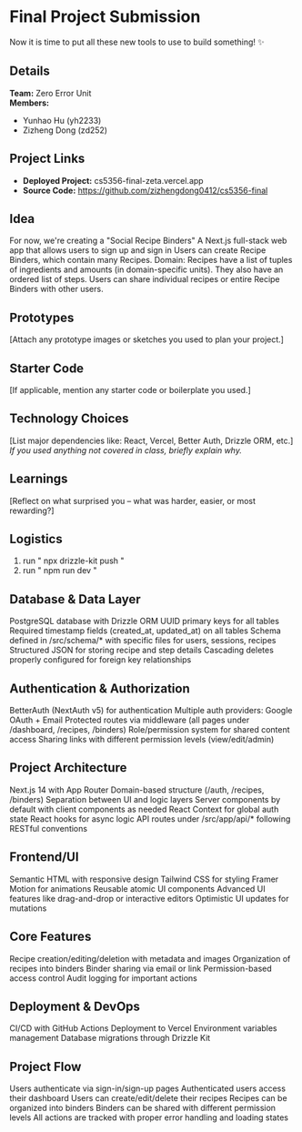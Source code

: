 # Final Project Submission

Now it is time to put all these new tools to use to build something! ✨

## Details

**Team:** Zero Error Unit  
**Members:**  
- Yunhao Hu (yh2233)  
- Zizheng Dong (zd252)

## Project Links

- **Deployed Project:** cs5356-final-zeta.vercel.app
- **Source Code:** https://github.com/zizhengdong0412/cs5356-final

## Idea  
For now, we're creating a "Social Recipe Binders"
A Next.js full-stack web app that allows users to sign up and sign in
Users can create Recipe Binders, which contain many Recipes.
Domain: Recipes have a list of tuples of ingredients and amounts (in domain-specific units). They also have an ordered list of steps.
Users can share individual recipes or entire Recipe Binders with other users.

## Prototypes  
[Attach any prototype images or sketches you used to plan your project.]

## Starter Code  
[If applicable, mention any starter code or boilerplate you used.]

## Technology Choices  
[List major dependencies like: React, Vercel, Better Auth, Drizzle ORM, etc.]  
*If you used anything not covered in class, briefly explain why.*

## Learnings  
[Reflect on what surprised you – what was harder, easier, or most rewarding?]

## Logistics

1. run " npx drizzle-kit push "
2. run " npm run dev "

## Database & Data Layer

PostgreSQL database with Drizzle ORM
UUID primary keys for all tables
Required timestamp fields (created_at, updated_at) on all tables
Schema defined in /src/schema/* with specific files for users, sessions, recipes
Structured JSON for storing recipe and step details
Cascading deletes properly configured for foreign key relationships

## Authentication & Authorization
BetterAuth (NextAuth v5) for authentication
Multiple auth providers: Google OAuth + Email
Protected routes via middleware (all pages under /dashboard, /recipes, /binders)
Role/permission system for shared content access
Sharing links with different permission levels (view/edit/admin)

## Project Architecture
Next.js 14 with App Router
Domain-based structure (/auth, /recipes, /binders)
Separation between UI and logic layers
Server components by default with client components as needed
React Context for global auth state
React hooks for async logic
API routes under /src/app/api/* following RESTful conventions

## Frontend/UI
Semantic HTML with responsive design
Tailwind CSS for styling
Framer Motion for animations
Reusable atomic UI components
Advanced UI features like drag-and-drop or interactive editors
Optimistic UI updates for mutations

## Core Features
Recipe creation/editing/deletion with metadata and images
Organization of recipes into binders
Binder sharing via email or link
Permission-based access control
Audit logging for important actions

## Deployment & DevOps
CI/CD with GitHub Actions
Deployment to Vercel
Environment variables management
Database migrations through Drizzle Kit

## Project Flow
Users authenticate via sign-in/sign-up pages
Authenticated users access their dashboard
Users can create/edit/delete their recipes
Recipes can be organized into binders
Binders can be shared with different permission levels
All actions are tracked with proper error handling and loading states

